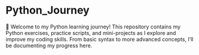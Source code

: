 # Python_Journey
🚀 Welcome to my Python learning journey! This repository contains my Python exercises, practice scripts, and mini-projects as I explore and improve my coding skills. From basic syntax to more advanced concepts, I’ll be documenting my progress here.
